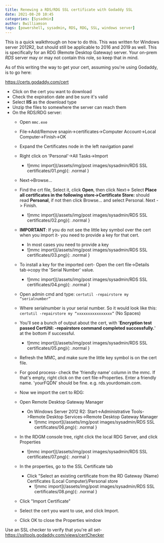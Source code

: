 ```yaml
---
title: Renewing a RDS/RDG SSL certificate with Godaddy SSL
date: 2021-08-20 10:45
categories: [Sysadmin]
author: Bwilliamson
tags: [powershell, sysadmin, RDS, RDG, SSL, windows server]
---
```


This is a quick walkthrough on how to do this. This was written for Windows server 2012R2, but should still be applicable to 2016 and 2019 as well. This is specifically for an RDG (Remote Desktop Gateway) server. Your on-prem *RDS* server may or may not contain this role, so keep that in mind.

As of this writing the way to get your cert, assuming you're using Godaddy, is to go here:  

https://certs.godaddy.com/cert  

- Click on the cert you want to download
- Check the expiration date and be sure it's valid
- Select **IIS** as the download type
- Unzip the files to somewhere the server can reach them
- On the RDS/RDG server:
  - Open `mmc.exe`
  - File->Add/Remove snapin->certificates->Computer Account->Local Computer->Finish->OK
  - Expand the Certificates node in the left navigation panel
  - Right click on 'Personal'→All Tasks→Import
    - ![mmc import](/assets/img/post images/sysadmin/RDS SSL certificates/01.png){: .normal }
  - Next->Browse...
  - Find the crt file, Select it, click **Open**, then click Next→ Select **Place all certificates in the following store→Certificate Store:** should read  **Personal**, if not then click Browse... and select Personal. Next -> Finish.
    - ![mmc import](/assets/img/post images/sysadmin/RDS SSL certificates/02.png){: .normal }
  - **IMPORTANT**: If you do not see the little key symbol over the cert when you import it- you need to provide a key for that cert.
    - In most cases you need to provide a key
    - ![mmc import](/assets/img/post images/sysadmin/RDS SSL certificates/03.png){: .normal }
  - To install a key for the imported cert- Open the cert file→Details tab→copy the 'Serial Number' value.
    - ![mmc import](/assets/img/post images/sysadmin/RDS SSL certificates/04.png){: .normal }
  - Open admin cmd and type: `certutil -repairstore my “serialnumber”`
  - Where serialnumber is your serial number. So it would look like this: `certutil -repairstore my “xxxxxxxxxxxxxxxx”` (No Spaces)
  - You'll see a bunch of output about the cert, with '**Encryption test passed CertUtil: -repairstore command completed successfully.**' at the bottom if successful.
    - ![mmc import](/assets/img/post images/sysadmin/RDS SSL certificates/05.png){: .normal }
  - Refresh the MMC, and make sure the little key symbol is on the cert file.
  - For good process- check the 'friendly name' column in the mmc. If that's empty, right click on the cert file→Properties. Enter a friendly name. 'yourFQDN' should be fine. e.g. rds.yourdomain.com.
  - Now we import the cert to RDG:
  - Open Remote Desktop Gateway Manager
    - On Windows Server 2012 R2: Start->Administrative Tools->Remote Desktop Services->Remote Desktop Gateway Manager
      - ![mmc import](/assets/img/post images/sysadmin/RDS SSL certificates/06.png){: .normal }
  - In the RDGM console tree, right click the local RDG Server, and click Properties
    - ![mmc import](/assets/img/post images/sysadmin/RDS SSL certificates/07.png){: .normal }
  
  - In the properties, go to the SSL Certificate tab
    - Click "Select an existing certificate from the RD Gateway {Name} Certificates (Local Computer)/Personal store
      - ![mmc import](/assets/img/post images/sysadmin/RDS SSL certificates/08.png){: .normal }
  - Click "Import Certificate"
  - Select the cert you want to use, and click Import.
  - Click OK to close the Properties window  

Use an SSL checker to verify that you're all set-  https://ssltools.godaddy.com/views/certChecker











